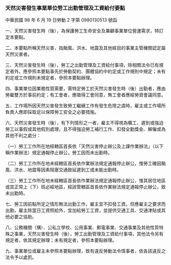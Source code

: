 ### 天然災害發生事業單位勞工出勤管理及工資給付要點

中華民國 98 年 6 月 19 日勞動 2 字第 0980130513 號函

一、天然災害發生時（後），為保護勞工生命安全及兼顧事業單位營運需求，特訂定本要點。

二、本要點所稱天然災害，指颱風、洪水、地震及其他經目的事業主管機關認定屬天然災害者。

三、天然災害發生時（後），勞工之出勤管理及工資給付事項，除相關法令已有規定者外，應參照本要點事先於勞動契約、團體協約中約定或工作規則中規定；未有約定或工作規則未規定者，參照本要點辦理。

四、事業單位因業務性質需要，需特定勞工於天然災害發生時（後）出勤者，應由勞雇雙方於事前約定；有工會者，應徵得工會同意，無工會者應經勞資會議同意。

五、工作場所因天然災害發生致勞工繼續工作有發生危險之虞時，雇主或工作場所負責人應即採取足以保障勞工安全之必要措施。

六、天然災害發生時（後），有下列情形之一者，雇主不得視為曠工、遲到或強迫勞工以事假或其他假別處理，且不得強迫勞工補行工作、扣發全勤獎金、解僱或為其他不利之處分：

（一）勞工工作所在地經轄區首長依「天然災害停止辦公及上課作業辦法」（以下稱作業辦法）規定通報停止辦公，勞工因而未出勤時。

（二）勞工工作所在地未經轄區首長依作業辦法規定通報停止辦公，惟勞工確因颱風、洪水、地震等因素阻塞交通致延遲到工或未能出勤時。

（三）勞工工作所在地未經轄區首長依作業辦法規定通報停止辦公，惟其居住地區或其正常上（下）班必經地區，經該管轄區首長依作業辦法規定通報停止辦公，致未出勤時。

七、勞工因前點所定之情形無法出勤工作，雇主宜不扣發工資。但應雇主之要求而出勤，雇主除當日工資照給外，宜加給勞工工資，並提供交通工具、交通津貼或其他必要之協助。

八、公務機關（構）、公私立學校、公用事業、郵電事業、交通事業及其他性質特殊之事業，天然災害發生時（後），勞工出勤管理及工資給付事項，其他法令另有規定者，依其規定辦理；未有規定者，參照本要點辦理。

九、事業單位或雇主未參照本要點辦理，致有違反勞動法令情事者，依各該違反之法令予以處罰。
